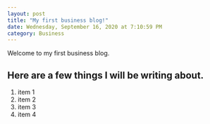 ```yaml
---
layout: post
title: "My first business blog!"
date: Wednesday, September 16, 2020 at 7:10:59 PM
category: Business
---
```


Welcome to my first business blog.

## Here are a few things I will be writing about.

1. item 1
2. item 2
3. item 3
4. item 4

